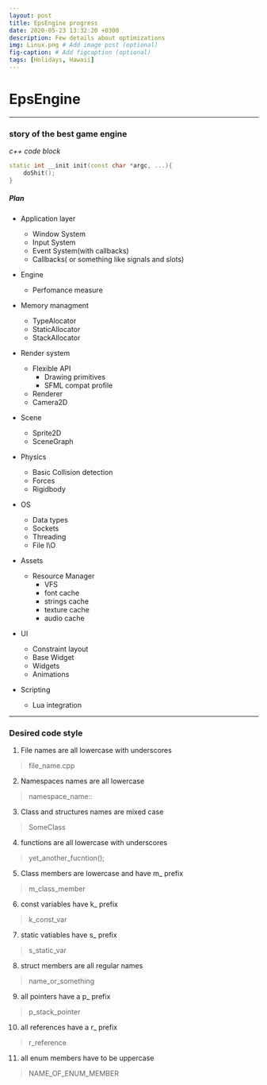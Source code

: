 ```yaml
---
layout: post
title: EpsEngine progress
date: 2020-05-23 13:32:20 +0300
description: Few details about optimizations
img: Linux.png # Add image post (optional)
fig-caption: # Add figcaption (optional)
tags: [Holidays, Hawaii]
---
```

# EpsEngine
---
### story of the best game engine

*c++ code block*
```c++
static int __init init(const char *argc, ...){
    doShit();
}
```
##### Plan
* Application layer
    * Window System
    * Input System
    * Event System(with callbacks)
    * Callbacks( or something like signals and slots)
* Engine 
    * Perfomance measure
* Memory managment
    * TypeAlocator
    * StaticAllocator
    * StackAllocator
* Render system
    * Flexible API
        * Drawing primitives
        * SFML compat profile
    * Renderer
    * Camera2D

* Scene
    * Sprite2D
    * SceneGraph
* Physics
    * Basic Collision detection
    * Forces
    * Rigidbody
* OS
    * Data types
    * Sockets
    * Threading
    * File I\O
* Assets
    * Resource Manager
        * VFS
        * font cache
        * strings cache
        * texture cache
        * audio cache
* UI
    * Constraint layout
    * Base Widget
    * Widgets
    * Animations
* Scripting
    * Lua integration

    
***
### Desired code style

1. File names are all lowercase with underscores             
>file_name.cpp

2. Namespaces names are all lowercase                        
>namespace_name::

3. Class and structures names are mixed case                 
>SomeClass

4. functions are all lowercase with underscores             
>yet_another_fucntion();

5. Class members are lowercase and have m_ prefix              
>m_class_member

6. const variables have k_ prefix                           
>k_const_var

7. static vatiables have s_ prefix                          
>s_static_var

8. struct members are all regular names                     
>name_or_something

9. all pointers have a p_ prefix                            
>p_stack_pointer

10. all references have a r_ prefix                         
>r_reference

11. all enum members have to be uppercase                   
>NAME_OF_ENUM_MEMBER
